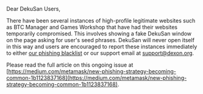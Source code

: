 Dear DekuSan Users,

There have been several instances of high-profile legitimate websites such as BTC Manager and Games Workshop that have had their websites temporarily compromised. This involves showing a fake DekuSan window on the page asking for user's seed phrases. DekuSan will never open itself in this way and users are encouraged to report these instances immediately to either [our phishing blacklist](https://github.com/dexon-foundation/dekusan/issues) or our support email at [support@dexon.org](mailto:support@dexon.org).

Please read the full article on this ongoing issue at [https://medium.com/metamask/new-phishing-strategy-becoming-common-1b1123837168](https://medium.com/metamask/new-phishing-strategy-becoming-common-1b1123837168). 

